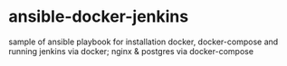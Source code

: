 # ansible-docker-jenkins
sample of ansible playbook for installation docker, docker-compose and running jenkins via docker; nginx &amp; postgres via docker-compose
